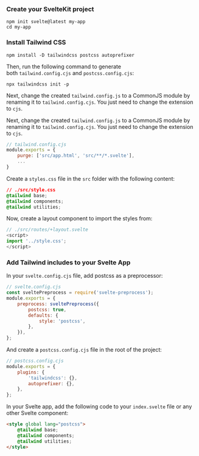 
### Create your SvelteKit project

```
npm init svelte@latest my-app
cd my-app

```

### Install Tailwind CSS

```
npm install -D tailwindcss postcss autoprefixer
```

Then, run the following command to generate both `tailwind.config.cjs` and `postcss.config.cjs`:

```
npx tailwindcss init -p
```

Next, change the created `tailwind.config.js` to a CommonJS module by renaming it to `tailwind.config.cjs`. You just need to change the extension to `cjs`.

Next, change the created `tailwind.config.js` to a CommonJS module by renaming it to `tailwind.config.cjs`. You just need to change the extension to `cjs`.

```js
// tailwind.config.cjs
module.exports = {
    purge: ['src/app.html', 'src/**/*.svelte'],
    ...
}
```

Create a `styles.css` file in the `src` folder with the following content:

```css
// ./src/style.css
@tailwind base;
@tailwind components;
@tailwind utilities;
```

Now, create a layout component to import the styles from:

```js
// ./src/routes/+layout.svelte 
<script> 
import '../style.css'; 
</script>
```

### Add Tailwind includes to your Svelte App

In your `svelte.config.cjs` file, add postcss as a preprocessor:

```js
// svelte.config.cjs
const sveltePreprocess = require('svelte-preprocess');
module.exports = {
    preprocess: sveltePreprocess({
        postcss: true,
        defaults: {
            style: 'postcss',
        },
    }),
};

```

And create a `postcss.config.cjs` file in the root of the project:

```js
// postcss.config.cjs
module.exports = {
    plugins: {
        'tailwindcss': {},
        autoprefixer: {},
    },
};

```

In your Svelte app, add the following code to your `index.svelte` file or any other Svelte component:

```html
<style global lang="postcss">
    @tailwind base;
    @tailwind components;
    @tailwind utilities;
</style>

```

